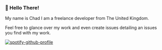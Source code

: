 ### 👋 Hello There!

My name is Chad I am a freelance developer from The United Kingdom.

Feel free to glance over my work and even create issues detailing an issues you find with my work.

[![spotify-github-profile](https://spotify-github-profile.vercel.app/api/view?uid=cfowkes&cover_image=true&theme=natemoo-re)](https://github.com/kittinan/spotify-github-profile)
